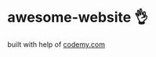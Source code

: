 # awesome-website :ok_hand:                                                                                                               
built with help of <a href="http://johnelder.com/">codemy.com</a>
